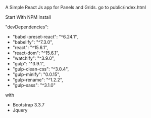 A Simple React Js app for Panels and Grids.
go to public/index.html  


Start With NPM Install


"devDependencies":
  - "babel-preset-react": "^6.24.1",
  - "babelify": "^7.3.0",
  - "react": "^15.6.1",
  - "react-dom": "^15.6.1",
  - "watchify": "^3.9.0",
  - "gulp": "^3.9.1",
  - "gulp-clean-css": "^3.0.4",
  - "gulp-minify": "0.0.15",
  - "gulp-rename": "^1.2.2",
  - "gulp-sass": "^3.1.0"

with
- Bootstrap 3.3.7
- Jquery
